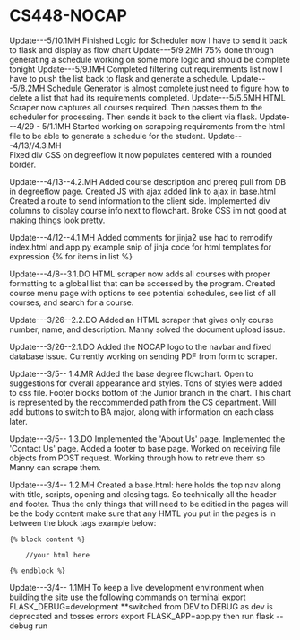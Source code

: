 # CS448-NOCAP
Update---5/10.1MH
    Finished Logic for Scheduler now I have to send it back to flask and display as flow chart
Update---5/9.2MH
    75% done through generating a schedule working on some more logic and should be complete tonight
Update---5/9.1MH
    Completed filtering out requiremnents list now I have to push the list back to flask and generate a schedule.
Update---5/8.2MH
    Schedule Generator is almost complete just need to figure how to delete a list that had its requirements completed.
Update---5/5.5MH
    HTML Scraper now captures all courses required. Then passes them to the scheduler for processing. Then sends it back to the
    client via flask.
Update---4/29 - 5/1.1MH 
    Started working on scrapping requirements from the html file to be able to generate a schedule for the student.
Update---4/13//4.3.MH  
    Fixed div CSS on degreeflow it now populates centered with a rounded border.
    
Update---4/13--4.2.MH
    Added course description and prereq pull from DB in degreeflow page. Created JS with ajax added link to ajax in base.html 
        Created a route to send information to the client side. Implemented div columns to display course info next to flowchart.
        Broke CSS im not good at making things look pretty.

Update---4/12--4.1.MH
    Added comments for jinja2 use had to remodify index.html and app.py
        example snip of jinja code for html templates for expression {% for items in list %}
        
Update---4/8--3.1.DO
    HTML scraper now adds all courses with proper formatting to a global list that can be accessed by the program. Created course menu page with options to see potential schedules, see list of all courses, and search for a course.
    
Update---3/26--2.2.DO
    Added an HTML scraper that gives only course number, name, and description. Manny solved the document upload issue.
    
Update---3/26--2.1.DO
    Added the NOCAP logo to the navbar and fixed database issue. Currently working on sending PDF from form to scraper.
    
Update---3/5-- 1.4.MR
    Added the base degree flowchart. Open to suggestions for overall appearance and styles. Tons of styles were added to css file. Footer blocks bottom of the Junior branch in the chart. This chart is represented by the reccommended path from the CS department. Will add buttons to switch to BA major, along with information on each class later.

Update---3/5-- 1.3.DO
    Implemented the 'About Us' page. Implemented the 'Contact Us' page. Added a footer to base page. Worked on receiving file objects from POST request. Working through how to retrieve them so Manny can scrape them.
    
Update---3/4-- 1.2.MH 
    Created a base.html: here holds the top nav along with title, scripts, opening and closing tags. So 
    technically all the header and footer. Thus the only things that will need to be editied in the pages 
    will be the body content make sure that any HMTL you put in the pages is in between the block tags example below:
    
    {% block content %}

        //your html here
    
    {% endblock %}

Update---3/4-- 1.1MH
To keep a live development environment when building the site use the following commands on terminal
export FLASK_DEBUG=development **switched from DEV to DEBUG as dev is deprecated and tosses errors
export FLASK_APP=app.py
then run 
flask --debug run






